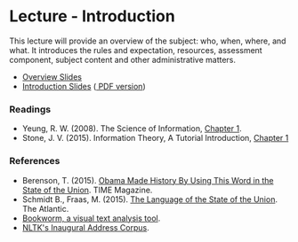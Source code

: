Lecture - Introduction
======================

This lecture will provide an overview of the subject: who, when, where, and what. It introduces the rules and expectation, resources, assessment component, subject content and other administrative matters.

- <a target="_blank" href="overview.html" file="html"> Overview Slides</a>
- <a target="_blank" href="introduction.html" file="html"> Introduction Slides</a>
  (<a href="introduction.pdf" file="print"> PDF version</a>)

### Readings
- Yeung, R. W. (2008). The Science of Information, [Chapter 1](http://link.springer.com.ezp.lib.unimelb.edu.au/chapter/10.1007/978-0-387-79234-7_1).
- Stone, J. V. (2015). Information Theory, A Tutorial Introduction, [Chapter 1](http://jim-stone.staff.shef.ac.uk/BookInfoTheory/InfoTheoryBookChapter01.html)

### References
- Berenson, T. (2015). [Obama Made History By Using This Word in the State of the Union](http://time.com/3675798/state-union-transgender/). TIME Magazine.
- Schmidt B., Fraas, M. (2015). [The Language of the State of the Union](http://www.theatlantic.com/features/archive/2015/01/the-language-of-the-state-of-the-union/384575/). The Atlantic.
- [Bookworm, a visual text analysis tool](http://bookworm.culturomics.org/).
- [NLTK's Inaugural Address Corpus](http://www.nltk.org/book/ch02.html).